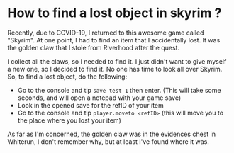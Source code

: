 # How to find a lost object in skyrim ?

Recently, due to COVID-19, I returned to this awesome game called "Skyrim". At one point, I had to find an item that I accidentally lost. It was the golden claw that I stole from Riverhood after the quest.

I collect all the claws, so I needed to find it. I just didn't want to give myself a new one, so I decided to find it. No one has time to look all over Skyrim. So, to find a lost object, do the following:

- Go to the console and tip `save test 1` then enter. (This will take some seconds, and will open a notepad with your game save)
- Look in the opened save for the refID of your item
- Go to the console and tip `player.moveto <refID>` (this will move you to the place where you lost your item)

As far as I'm concerned, the golden claw was in the evidences chest in Whiterun, I don't remember why, but at least I've found where it was.
 